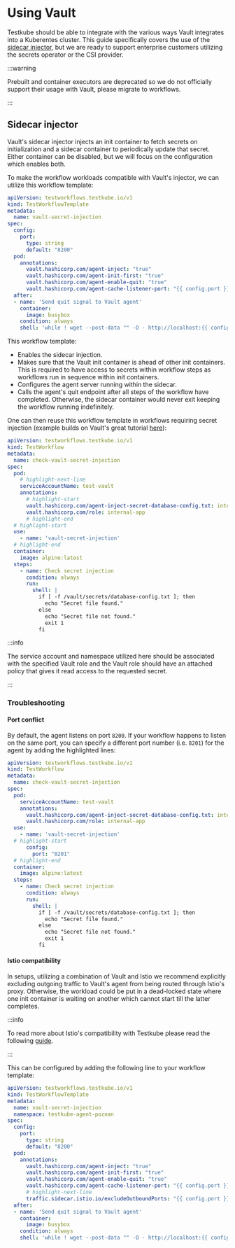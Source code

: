 # Using Vault

Testkube should be able to integrate with the various ways Vault integrates into
a Kuberentes cluster. This guide specifically covers the use of the [sidecar
injector](https://developer.hashicorp.com/vault/docs/platform/k8s/injector), but
we are ready to support enterprise customers utilizing the secrets operator or
the CSI provider.

:::warning

Prebuilt and container executors are deprecated so we do not officially support
their usage with Vault, please migrate to workflows.

:::

## Sidecar injector

Vault's sidecar injector injects an init container to fetch secrets on
initialization and a sidecar container to periodically update that secret.
Either container can be disabled, but we will focus on the configuration which
enables both.


To make the workflow workloads compatible with Vault's injector, we can utilize
this workflow template:

```yaml
apiVersion: testworkflows.testkube.io/v1
kind: TestWorkflowTemplate
metadata:
  name: vault-secret-injection
spec:
  config:
    port:
      type: string
      default: "8200"
  pod:
    annotations:
      vault.hashicorp.com/agent-inject: "true"
      vault.hashicorp.com/agent-init-first: "true"
      vault.hashicorp.com/agent-enable-quit: "true"
      vault.hashicorp.com/agent-cache-listener-port: "{{ config.port }}"
  after:
  - name: 'Send quit signal to Vault agent'
    container:
      image: busybox
    condition: always
    shell: 'while ! wget --post-data "" -O - http://localhost:{{ config.port }}/agent/v1/quit; do sleep 1; done'
```

This workflow template:

- Enables the sidecar injection.
- Makes sure that the Vault init container is ahead of other init containers. This is
  required to have access to secrets within workflow steps as workflows run in
sequence within init containers.
- Configures the agent server running within the sidecar.
- Calls the agent's quit endpoint after all steps of the workflow have
  completed. Otherwise, the sidecar container would never exit keeping the
workflow running indefinitely.

One can then reuse this workflow template in workflows requiring secret
injection (example builds on Vault's great tutorial
[here](https://developer.hashicorp.com/vault/tutorials/kubernetes/kubernetes-sidecar)):

```yaml
apiVersion: testworkflows.testkube.io/v1
kind: TestWorkflow
metadata:
  name: check-vault-secret-injection
spec:
  pod:
    # highlight-next-line
    serviceAccountName: test-vault
    annotations:
      # highlight-start
      vault.hashicorp.com/agent-inject-secret-database-config.txt: internal/data/database/config
      vault.hashicorp.com/role: internal-app
      # highlight-end
  # highlight-start
  use:
    - name: 'vault-secret-injection'
  # highlight-end
  container:
    image: alpine:latest
  steps:
    - name: Check secret injection
      condition: always
      run:
        shell: |
          if [ -f /vault/secrets/database-config.txt ]; then
            echo "Secret file found."
          else
            echo "Secret file not found."
            exit 1
          fi
```

:::info

The service account and namespace utilized here should be associated with the
specified Vault role and the Vault role should have an attached policy that
gives it read access to the requested secret.

:::

### Troubleshooting

#### Port conflict

By default, the agent listens on port `8200`. If your workflow happens to listen
on the same port, you can specify a different port number (i.e. `8201`) for the
agent by adding the highlighted lines:

```yaml
apiVersion: testworkflows.testkube.io/v1
kind: TestWorkflow
metadata:
  name: check-vault-secret-injection
spec:
  pod:
    serviceAccountName: test-vault
    annotations:
      vault.hashicorp.com/agent-inject-secret-database-config.txt: internal/data/database/config
      vault.hashicorp.com/role: internal-app
  use:
    - name: 'vault-secret-injection'
  # highlight-start
      config:
        port: "8201"
  # highlight-end
  container:
    image: alpine:latest
  steps:
    - name: Check secret injection
      condition: always
      run:
        shell: |
          if [ -f /vault/secrets/database-config.txt ]; then
            echo "Secret file found."
          else
            echo "Secret file not found."
            exit 1
          fi
```

#### Istio compatibility

In setups, utilizing a combination of Vault and Istio we recommend explicitly
excluding outgoing traffic to Vault's agent from being routed through Istio's
proxy. Otherwise, the workload could be put in a dead-locked state where one
init container is waiting on another which cannot start till the latter
completes.

:::info

To read more about Istio's compatibility with Testkube please read the following
[guide](./istio).

:::

This can be configured by adding the following line to your workflow template:

```yaml
apiVersion: testworkflows.testkube.io/v1
kind: TestWorkflowTemplate
metadata:
  name: vault-secret-injection
  namespace: testkube-agent-poznan
spec:
  config:
    port:
      type: string
      default: "8200"
  pod:
    annotations:
      vault.hashicorp.com/agent-inject: "true"
      vault.hashicorp.com/agent-init-first: "true"
      vault.hashicorp.com/agent-enable-quit: "true"
      vault.hashicorp.com/agent-cache-listener-port: "{{ config.port }}"
      # highlight-next-line
      traffic.sidecar.istio.io/excludeOutboundPorts: "{{ config.port }}"
  after:
  - name: 'Send quit signal to Vault agent'
    container:
      image: busybox
    condition: always
    shell: 'while ! wget --post-data "" -O - http://localhost:{{ config.port }}/agent/v1/quit; do sleep 1; done'
```
